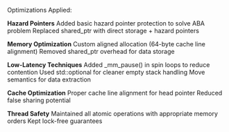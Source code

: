 Optimizations Applied:

**Hazard Pointers**
Added basic hazard pointer protection to solve ABA problem
Replaced shared_ptr with direct storage + hazard pointers

**Memory Optimization**
Custom aligned allocation (64-byte cache line alignment)
Removed shared_ptr overhead for data storage

**Low-Latency Techniques**
Added _mm_pause() in spin loops to reduce contention
Used std::optional for cleaner empty stack handling
Move semantics for data extraction

**Cache Optimization**
Proper cache line alignment for head pointer
Reduced false sharing potential

**Thread Safety**
Maintained all atomic operations with appropriate memory orders
Kept lock-free guarantees
